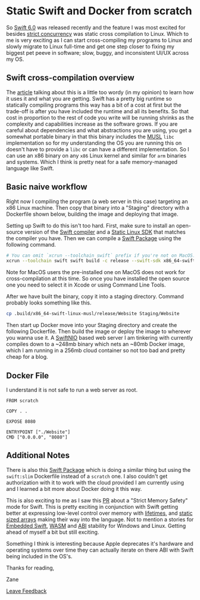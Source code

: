 # Static Swift and Docker from scratch

So [Swift 6.0](https://www.swift.org/blog/announcing-swift-6/) was released recently and the feature I was most excited for besides [strict concurrency](https://www.swift.org/blog/announcing-swift-6/#language-and-standard-library) was static cross compilation to Linux. Which to me is very exciting as I can start cross-compiling my programs to Linux and slowly migrate to Linux full-time and get one step closer to fixing my biggest pet peeve in software; slow, buggy, and inconsistent UI/UX across my OS. 

## Swift cross-compilation overview

The [article](https://www.swift.org/documentation/articles/static-linux-getting-started.html) talking  about this is a little too wordy (in my opinion) to learn how it uses it and what you are getting. Swift has a pretty big runtime so statically compiling programs this way has a bit of a cost at first but the trade-off is after you have included the runtime and all its benefits. So that cost in proportion to the rest of code you write will be running shrinks as the complexity and capabilities increase as the software grows. If you are careful about dependencies and what abstractions you are using, you get a somewhat portable binary in that this binary includes the [MUSL](https://www.musl-libc.org) `libc` implementation so for my understanding the OS you are running this on doesn't have to provide a `libc` or can have a different implementation. So I can use an x86 binary on any `x86` Linux kernel and similar for `arm` binaries and systems. Which I think is pretty neat for a safe memory-managed language like Swift. 

## Basic naive workflow
Right now I compiling the program (a web server in this case) targeting an x86 Linux machine. Then copy that binary into a "Staging" directory with a Dockerfile shown below, building the image and deploying that image.

Setting up Swift to do this isn't too hard. First, make sure to install an open-source version of the  [Swift compiler](https://www.swift.org/install/linux/ubuntu/#versions) and a [Static Linux SDK](https://www.swift.org/documentation/articles/static-linux-getting-started.html) that matches the compiler you have. Then we can compile a [Swift Package](https://www.swift.org/documentation/package-manager/) using the following command.

```sh
# You can omit `xcrun --toolchain swift` prefix if you're not on MacOS.
xcrun --toolchain swift swift build -c release --swift-sdk x86_64-swift-linux-musl
```

Note for MacOS users the pre-installed one on MacOS does not work for cross-compilation at this time. So once you have installed the open source one you need to select it in Xcode or using Command Line Tools.

After we have built the binary, copy it into a staging directory. Command probably looks something like this.

```sh
cp .build/x86_64-swift-linux-musl/release/Website Staging/Website
```

Then start up Docker move into your Staging directory and create the following Dockerfile. Then build the image or deploy the image to wherever you wanna use it. A [SwiftNIO](https://github.com/apple/swift-nio) based web server I am tinkering with currently compiles down to a ~248mb binary which nets an ~80mb Docker image, which I am running in a 256mb cloud container so not too bad and pretty cheap for a blog.

## Docker File
I understand it is not safe to run a web server as root.

```
FROM scratch

COPY . .

EXPOSE 8080

ENTRYPOINT ["./Website"]
CMD ["0.0.0.0", "8080"]
```

## Additional Notes

There is also this [Swift Package](https://github.com/apple/swift-container-plugin) which is doing a similar thing but using the `swift:slim` Dockerfile instead of a `scratch` one. I also couldn't get authorization with it to work with the cloud provided I am currently using and I learned a bit more about Docker doing it this way.

This is also exciting to me as I saw this [PR](https://github.com/swiftlang/swift-evolution/blob/7f9488e0a41576139510dcb6e87f5b3d87359aed/visions/memory-safety.md) about a "Strict Memory Safety" mode for Swift. This is pretty exciting in conjunction with Swift getting better at expressing low-level control over memory with [lifetimes](https://github.com/swiftlang/swift-evolution/blob/9ba7a574d1557eefb4bc3cce1d07efee51861f21/proposals/NNNN-lifetime-dependency.md), and  [static sized arrays](https://github.com/swiftlang/swift-evolution/blob/873bc06b6d85b5b063989fe0581faff3ee0ba8b6/proposals/nnnn-vector.md) making their way into the language. Not to mention a stories for [Embedded Swift](https://www.swift.org/blog/embedded-swift-examples/), [WASM](https://github.com/swiftlang/swift-evolution/blob/a88c667196d4ea390d0ecfb71963a55a5c8a5d12/visions/webassembly.md) and [ABI](https://github.com/swiftlang/swift-evolution/blob/a349525e855f17be68fcba83155e1fb27ea0143c/visions/abi-stability.md) stability for Windows and Linux. Getting ahead of myself a bit but still exciting. 

Something I think is interesting because Apple deprecates it's hardware and operating systems over time they can actually iterate on there ABI with Swift being included in the OS's.

Thanks for reading,

Zane

[Leave Feedback](https://github.com/zaneenders/articles/blob/main/static-swift-and-docker-from-scratch.md)